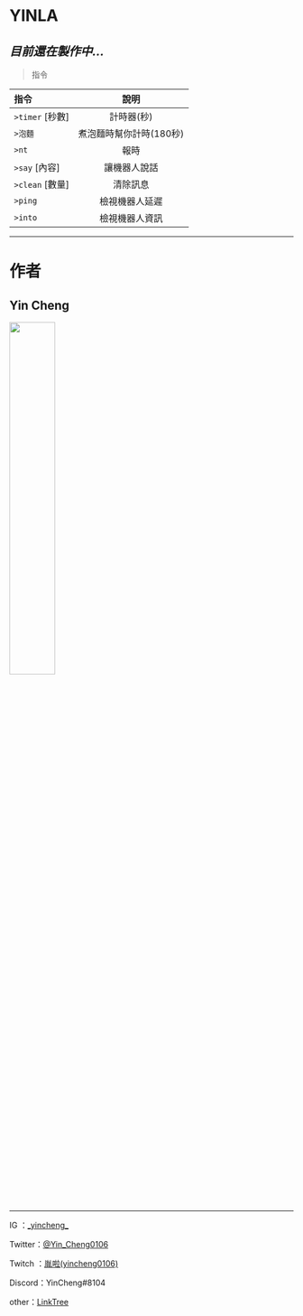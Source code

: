 # **YINLA**
## *目前還在製作中...*

>指令

|  指令   |  說明  |
|  :----  | :----:  |
| `>timer` [秒數]  | 計時器(秒) |
| `>泡麵`  | 煮泡麵時幫你計時(180秒) |
| `>nt`  | 報時 |
| `>say` [內容]  | 讓機器人說話 |
| `>clean` [數量]  | 清除訊息 |
| `>ping`  | 檢視機器人延遲 |
| `>into`  | 檢視機器人資訊 |

----------
# **作者**
## Yin Cheng
 <img src="https://i.imgur.com/TzmL9UQ.png" width="40%">

-------

IG ：[\_yincheng\_](https://www.instagram.com/_yincheng_/)

Twitter：[@Yin_Cheng0106](https://twitter.com/Yin_Cheng0106)

Twitch ：[胤啦(yincheng0106)](https://www.twitch.tv/yincheng0106)

Discord：YinCheng#8104

other：[LinkTree](https://allmy.bio/yincheng)